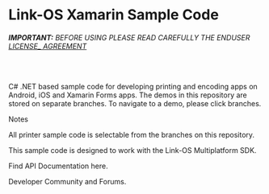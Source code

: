 


# Link-OS Xamarin Sample Code

###### __IMPORTANT:__ BEFORE USING PLEASE READ CAREFULLY THE ENDUSER [LICENSE_ AGREEMENT](http://link-os.github.io/Zebra_SDK_EULA.pdf)
<br />

C# .NET based sample code for developing printing and encoding apps on Android, iOS and Xamarin Forms apps. The demos in this repository are stored on separate branches. To navigate to a demo, please click branches.

Notes

All printer sample code is selectable from the branches on this repository.

This sample code is designed to work with the Link-OS Multiplatform SDK.

Find API Documentation here.

Developer Community and Forums.
